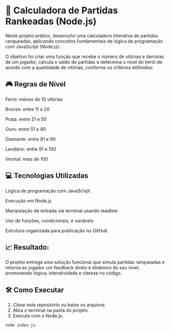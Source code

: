 # 🧠 Calculadora de Partidas Rankeadas (Node.js)

Neste projeto prático, desenvolvi uma calculadora interativa de partidas ranqueadas, aplicando conceitos fundamentais de lógica de programação com JavaScript (Node.js).

O objetivo foi criar uma função que recebe o número de vitórias e derrotas de um jogador, calcula o saldo de partidas e determina o nível do herói de acordo com a quantidade de vitórias, conforme os critérios definidos:

## 🎮 Regras de Nível
Ferro: menos de 10 vitórias

Bronze: entre 11 e 20

Prata: entre 21 e 50

Ouro: entre 51 e 80

Diamante: entre 81 e 90

Lendário: entre 91 e 100

Imortal: mais de 100

## 💻 Tecnologias Utilizadas
Lógica de programação com JavaScript

Execução em Node.js

Manipulação de entrada via terminal usando readline

Uso de funções, condicionais, e variáveis

Estrutura organizada para publicação no GitHub

## 📈 Resultado:
O projeto entrega uma solução funcional que simula partidas ranqueadas e retorna ao jogador um feedback direto e dinâmico do seu nível, promovendo lógica, interatividade e clareza no código.

## 🛠️ Como Executar

1. Clone este repositório ou baixe os arquivos
2. Abra o terminal na pasta do projeto
3. Execute com o Node.js:

```bash
node index.js
